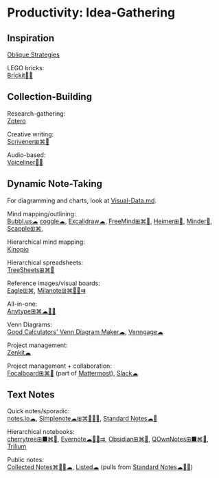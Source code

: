 # Productivity: Idea-Gathering

## Inspiration

[Oblique Strategies](https://stoney.sb.org/eno/oblique.html)

LEGO bricks:  
[Brickit🍎🤖](https://brickit.app/)

## Collection-Building

Research-gathering:  
[Zotero](https://www.zotero.org/)

Creative writing:  
[Scrivener⊞⌘🍎](https://www.literatureandlatte.com/scrivener/overview)

Audio-based:  
[Voiceliner🍎🤖](https://a9.io/voiceliner/)

## Dynamic Note-Taking

For diagramming and charts, look at [Visual-Data.md](https://github.com/Phileosopher/toolbox/Visual-Data.md).

Mind mapping/outlining:  
[Bubbl.us☁](https://bubbl.us/)
[coggle☁](https://coggle.it/),
[Excalidraw☁](https://excalidraw.com/),
[FreeMind⊞⌘🐧](http://freemind.sourceforge.net/wiki/index.php/Main_Page),
[Heimer⊞🐧](https://github.com/juzzlin/Heimer),
[Minder🐧](https://github.com/phase1geo/Minder),
[Scapple⊞⌘](https://www.literatureandlatte.com/scapple/overview),

Hierarchical mind mapping:  
[Kinopio](https://kinopio.club/)

Hierarchical spreadsheets:  
[TreeSheets⊞⌘🐧](http://strlen.com/treesheets/)

Reference images/visual boards:  
[Eagle⊞⌘](https://en.eagle.cool/),
[Milanote⊞⌘🍎🤖⇉](https://milanote.com/)

All-in-one:  
[Anytype⊞⌘☁🍎🤖](https://anytype.io/)

Venn Diagrams:  
[Good Calculators' Venn Diagram Maker☁](https://goodcalculators.com/venn-diagram-maker/),
[Venngage☁](https://venngage.com/features/venn-diagram-maker)

Project management:  
[Zenkit☁](https://zenkit.com)

Project management + collaboration:  
[Focalboard⊞⌘🐧](https://www.focalboard.com/) (part of [Mattermost](https://mattermost.com/)),
[Slack☁](https://slack.com/)

## Text Notes

Quick notes/sporadic:  
[notes.io☁](http://notes.io/),
[Simplenote☁⊞⌘🐧🍎🤖](https://simplenote.com/),
[Standard Notes☁🐧](https://standardnotes.com/)

Hierarchical notebooks:  
[cherrytree⊞■⌘🐧](https://www.giuspen.com/cherrytree/),
[Evernote☁🍎🤖⇉](https://evernote.com/),
[Obsidian⊞⌘🐧](https://obsidian.md/),
[QOwnNotes⊞■⌘🐧](https://www.qownnotes.org/),
[Trilium](https://github.com/zadam/trilium)

Public notes:  
[Collected Notes⌘🍎🤖☁](https://collectednotes.com/),
[Listed☁](https://listed.to/) (pulls from [Standard Notes☁🐧🤖](https://standardnotes.com/))
